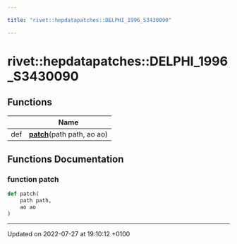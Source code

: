```yaml
---

title: "rivet::hepdatapatches::DELPHI_1996_S3430090"

---
```


# rivet::hepdatapatches::DELPHI_1996_S3430090



## Functions

|                | Name           |
| -------------- | -------------- |
| def | **[patch](http://example.org/namespaces/namespacerivet_1_1hepdatapatches_1_1delphi__1996__s3430090/#function-patch)**(path path, ao ao) |


## Functions Documentation

### function patch

```python
def patch(
    path path,
    ao ao
)
```






-------------------------------

Updated on 2022-07-27 at 19:10:12 +0100